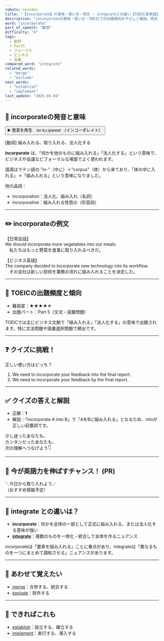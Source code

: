 ```yaml
---
robots: noindex
title: "【incorporate】の意味・使い方・例文 ― integrateとの違い【TOEIC英単語】"
description: "incorporateの意味・使い方・TOEICでの出題傾向をやさしく解説。例文・クイズ付きでintegrateとの違いもわかりやすく学べます。"
word: "incorporate"
part_of_speech: "動詞"
difficulty: "4"
tags:
  - 動詞
  - Part5
  - フォーマル
  - ビジネス
  - 会議
compared_word: "integrate"
related_words:
  - "merge"
  - "exclude"
next_words:
  - "establish"
  - "implement"
last_update: "2025-05-04"
---
```


## 🔰 incorporateの発音と意味

<button class="play-audio" onclick="playTTS('incorporate')">
  <span class="play-audio-main">
    ▶️ 発音を再生　/ɪnˈkɔːrpəreɪt/
  </span>
  <span class="play-audio-sub">
    （インコーポレイト）
  </span>
</button>

[動詞] 組み入れる、取り入れる、法人化する

**incorporate** は、「何かを他のものに組み入れる」「法人化する」という意味で、ビジネスや会議などフォーマルな場面でよく使われます。

語源はラテン語の "in-"（中に）＋"corpus"（体）から来ており、「体の中に入れる」→「組み入れる」という意味になりました。

他の品詞：  
- incorporation：法人化、組み入れ（名詞）
- incorporative：組み入れる性質の（形容詞）

---

## ✏️ incorporateの例文

【日常会話】  
We should incorporate more vegetables into our meals.  
　私たちはもっと野菜を食事に取り入れるべきだ。

【ビジネス英語】  
The company decided to incorporate new technology into its workflow.  
　その会社は新しい技術を業務の流れに組み入れることを決定した。

---

## 🎯 TOEICの出題頻度と傾向

- 難易度：★★★★☆
- 出題パート：Part 5（文法・語彙問題）

TOEICでは主にビジネス文脈で「組み入れる」「法人化する」の意味で出題されます。特に文法問題や語彙選択問題で頻出です。

---

## ❓ クイズに挑戦！

正しい使い方はどっち？

1. We need to incorporate your feedback into the final report.  
2. We need to incorporate your feedback by the final report.

---

## ✅ クイズの答えと解説

- 正解：**1**
- 解説：「incorporate A into B」で「AをBに組み入れる」となるため、intoが正しい前置詞です。

少し迷ったあなたも、  
カンタンだったあなたも、  
次の理解へつなげよう👇️

---

## 🚀 今が英語力を伸ばすチャンス！ (PR)

<div class="info-center">
＼今日から取り入れよう／<br>  
（おすすめ情報予定）
</div>

---

## 🤔  integrate との違いは？

- **incorporate**：何かを全体の一部として正式に組み入れる、または法人化する意味が強い
- **[integrate](/word/integrate/)**：複数のものを一体化・統合して全体を作るニュアンス

incorporateは「要素を組み入れる」ことに重点があり、integrateは「異なるものを一つにまとめて調和させる」ニュアンスがあります。

---

## 🧩 あわせて覚えたい

- [merge](/word/merge/)：合併する、統合する
- [exclude](/word/exclude/)：除外する

---

## 📖 できればこれも

- [establish](/word/establish/)：設立する、確立する
- [implement](/word/implement/)：実行する、導入する

<!-- cvid: aid34_bid21 -->
